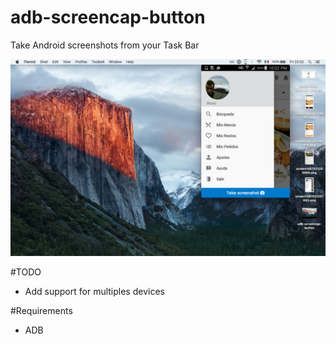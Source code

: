 # adb-screencap-button
Take Android screenshots from your Task Bar 

<img src="https://raw.githubusercontent.com/Urucas/adb-screencap-button/master/screen.png" />

#TODO
* Add support for multiples devices

#Requirements 
* ADB
